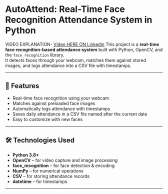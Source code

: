 # AutoAttend: Real-Time Face Recognition Attendance System in Python

VIDEO EXPLANATION- <a href="https://www.linkedin.com/posts/anshprogrammer_excited-to-share-my-latest-python-project-activity-7362456539342786560-3iYD">Video HERE ON Linkedin</a>
This project is a **real-time face recognition-based attendance system** built with Python, OpenCV, and the `face_recognition` library.  
It detects faces through your webcam, matches them against stored images, and logs attendance into a CSV file with timestamps.

---

## 📌 Features
- Real-time face recognition using your webcam
- Matches against preloaded face images
- Automatically logs attendance with timestamps
- Saves daily attendance in a CSV file named after the current date
- Easy to customize with new faces

---

## 🛠️ Technologies Used
- **Python 3.8+**
- **OpenCV** – for video capture and image processing
- **face_recognition** – for face detection & encoding
- **NumPy** – for numerical operations
- **CSV** – for storing attendance records
- **datetime** – for timestamps

---
